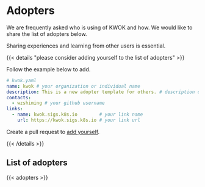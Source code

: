 # Adopters

We are frequently asked who is using of KWOK and how. We would like to share the list of adopters below.

Sharing experiences and learning from other users is essential.

{{< details "please consider adding yourself to the list of adopters" >}}

Follow the example below to add.

```yaml
# kwok.yaml
name: kwok # your organization or individual name
description: This is a new adopter template for others. # description of your use case
contacts:
  - wzshiming # your github username
links:
  - name: kwok.sigs.k8s.io        # your link name
    url: https://kwok.sigs.k8s.io # your link url
```

Create a pull request to [add yourself](https://github.com/kubernetes-sigs/kwok/new/main/site/assets/adopters/).

{{< /details >}}

## List of adopters

{{< adopters >}}
